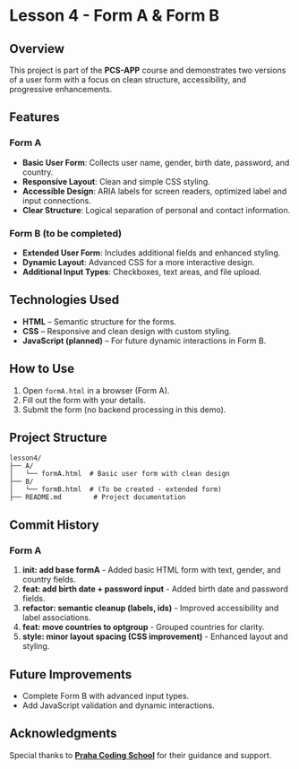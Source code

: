 # Lesson 4 - Form A & Form B

## Overview

This project is part of the **PCS-APP** course and demonstrates two versions of a user form with a focus on clean structure, accessibility, and progressive enhancements.

## Features

### Form A

* **Basic User Form**: Collects user name, gender, birth date, password, and country.
* **Responsive Layout**: Clean and simple CSS styling.
* **Accessible Design**: ARIA labels for screen readers, optimized label and input connections.
* **Clear Structure**: Logical separation of personal and contact information.

### Form B (to be completed)

* **Extended User Form**: Includes additional fields and enhanced styling.
* **Dynamic Layout**: Advanced CSS for a more interactive design.
* **Additional Input Types**: Checkboxes, text areas, and file upload.

## Technologies Used

* **HTML** – Semantic structure for the forms.
* **CSS** – Responsive and clean design with custom styling.
* **JavaScript (planned)** – For future dynamic interactions in Form B.

## How to Use

1. Open `formA.html` in a browser (Form A).
2. Fill out the form with your details.
3. Submit the form (no backend processing in this demo).

## Project Structure

```
lesson4/
├── A/
│   └── formA.html  # Basic user form with clean design
├── B/
│   └── formB.html  # (To be created - extended form)
├── README.md        # Project documentation
```

## Commit History

### Form A

1. **init: add base formA** - Added basic HTML form with text, gender, and country fields.
2. **feat: add birth date + password input** - Added birth date and password fields.
3. **refactor: semantic cleanup (labels, ids)** - Improved accessibility and label associations.
4. **feat: move countries to optgroup** - Grouped countries for clarity.
5. **style: minor layout spacing (CSS improvement)** - Enhanced layout and styling.

## Future Improvements

* Complete Form B with advanced input types.
* Add JavaScript validation and dynamic interactions.

## Acknowledgments

Special thanks to [**Praha Coding School**](https://prahacoding.cz/) for their guidance and support.